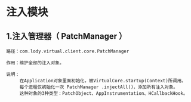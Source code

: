 # 注入模块

## 1.注入管理器（ PatchManager ）

```
路径：com.lody.virtual.client.core.PatchManager

作用：维护全部的注入对象。

说明：
     在Application对象里面初始化，被VirtualCore.startup(Context)所调用。
     每个进程仅初始化一次 PatchManager .injectAll()，添加所有注入对象。
     这种对象的3种类型：PatchObject、AppInstrumentation、HCallbackHook。
```

